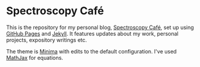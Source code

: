 # Spectroscopy Café
This is the repository for my personal blog, [Spectroscopy Café](spectroscopycafe.github.io), set up using [GitHub Pages](https://pages.github.com/) and [Jekyll](https://jekyllrb.com/). It features updates about my work, personal projects, expository writings etc.

The theme is [Minima](https://github.com/jekyll/minima) with edits to the default configuration. I've used [MathJax](https://www.mathjax.org/) for equations. 
